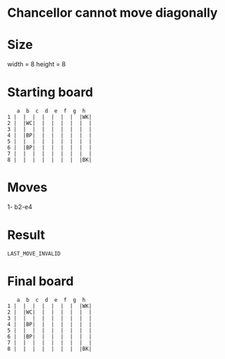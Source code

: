 # Chancellor cannot move diagonally

# Size
width = 8
height = 8

# Starting board
```
   a  b  c  d  e  f  g  h
1 |  |  |  |  |  |  |  |WK|
2 |  |WC|  |  |  |  |  |  |
3 |  |  |  |  |  |  |  |  |
4 |  |BP|  |  |  |  |  |  |
5 |  |  |  |  |  |  |  |  |
6 |  |BP|  |  |  |  |  |  |
7 |  |  |  |  |  |  |  |  |
8 |  |  |  |  |  |  |  |BK|
```
# Moves
1- b2-e4



# Result
`LAST_MOVE_INVALID`

# Final board
```
   a  b  c  d  e  f  g  h
1 |  |  |  |  |  |  |  |WK|
2 |  |WC|  |  |  |  |  |  |
3 |  |  |  |  |  |  |  |  |
4 |  |BP|  |  |  |  |  |  |
5 |  |  |  |  |  |  |  |  |
6 |  |BP|  |  |  |  |  |  |
7 |  |  |  |  |  |  |  |  |
8 |  |  |  |  |  |  |  |BK|
```
